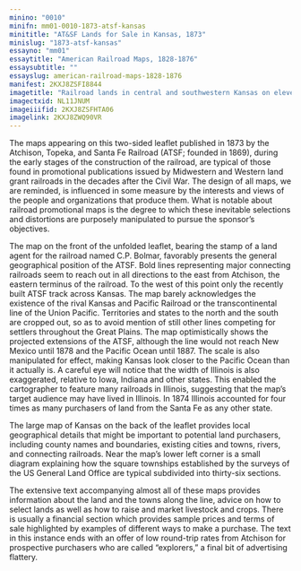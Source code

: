 ```yaml
---
minino: "0010"
minifn: mm01-0010-1873-atsf-kansas
minititle: "AT&SF Lands for Sale in Kansas, 1873"
minislug: "1873-atsf-kansas"
essayno: "mm01"
essaytitle: "American Railroad Maps, 1828-1876"
essaysubtitle: ""
essayslug: american-railroad-maps-1828-1876
manifest: 2KXJ8ZSFI8844
imagetitle: "Railroad lands in central and southwestern Kansas on eleven years' credit : the government grant of 3,000,000 acres to the Atchison, Topeka and Santa..."
imagectxid: NL11JNUM
imageiiifid: 2KXJ8ZSFHTA06
imagelink: 2KXJ8ZWQ90VR
---
```


The maps appearing on this two-sided leaflet published in 1873 by the Atchison, Topeka, and Santa Fe Railroad (ATSF; founded in 1869), during the early stages of the construction of the railroad, are typical of those found in promotional publications issued by Midwestern and Western land grant railroads in the decades after the Civil War. The design of all maps, we are reminded, is influenced in some measure by the interests and views of the people and organizations that produce them. What is notable about railroad promotional maps is the degree to which these inevitable selections and distortions are purposely manipulated to pursue the sponsor’s objectives.

The map on the front of the unfolded leaflet, bearing the stamp of a land agent for the railroad named C.P. Bolmar, favorably presents the general geographical position of the ATSF. Bold lines representing major connecting railroads seem to reach out in all directions to the east from Atchison, the eastern terminus of the railroad. To the west of this point only the recently built ATSF track across Kansas. The map barely acknowledges the existence of the rival Kansas and Pacific Railroad or the transcontinental line of the Union Pacific. Territories and states to the north and the south are cropped out, so as to avoid mention of still other lines competing for settlers throughout the Great Plains. The map optimistically shows the projected extensions of the ATSF, although the line would not reach New Mexico until 1878 and the Pacific Ocean until 1887. The scale is also manipulated for effect, making Kansas look closer to the Pacific Ocean than it actually is. A careful eye will notice that the width of Illinois is also exaggerated, relative to Iowa, Indiana and other states. This enabled the cartographer to feature many railroads in Illinois, suggesting that the map’s target audience may have lived in Illinois. In 1874 Illinois accounted for four times as many purchasers of land from the Santa Fe as any other state.

The large map of Kansas on the back of the leaflet provides local geographical details that might be important to potential land purchasers, including county names and boundaries, existing cities and towns, rivers, and connecting railroads. Near the map’s lower left corner is a small diagram explaining how the square townships established by the surveys of the US General Land Office are typical subdivided into thirty-six sections.

The extensive text accompanying almost all of these maps provides information about the land and the towns along the line, advice on how to select lands as well as how to raise and market livestock and crops. There is usually a financial section which provides sample prices and terms of sale highlighted by examples of different ways to make a purchase. The text in this instance ends with an offer of low round-trip rates from Atchison for prospective purchasers who are called “explorers,” a final bit of advertising flattery.
